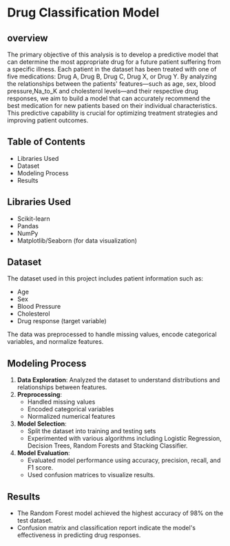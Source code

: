# Drug Classification Model

## overview
The primary objective of this analysis is to develop a predictive model that can determine the most appropriate drug for a future patient suffering from a specific illness. Each patient in the dataset has been treated with one of five medications: Drug A, Drug B, Drug C, Drug X, or Drug Y. By analyzing the relationships between the patients' features—such as age, sex, blood pressure,Na_to_K and cholesterol levels—and their respective drug responses, we aim to build a model that can accurately recommend the best medication for new patients based on their individual characteristics. This predictive capability is crucial for optimizing treatment strategies and improving patient outcomes.

## Table of Contents
- Libraries Used
- Dataset
- Modeling Process
- Results

## Libraries Used
- Scikit-learn
- Pandas
- NumPy
- Matplotlib/Seaborn (for data visualization)

## Dataset
The dataset used in this project includes patient information such as:
- Age
- Sex
- Blood Pressure
- Cholesterol
- Drug response (target variable)

The data was preprocessed to handle missing values, encode categorical variables, and normalize features.

## Modeling Process
1. **Data Exploration**: Analyzed the dataset to understand distributions and relationships between features.
2. **Preprocessing**: 
   - Handled missing values
   - Encoded categorical variables
   - Normalized numerical features
3. **Model Selection**: 
   - Split the dataset into training and testing sets
   - Experimented with various algorithms including Logistic Regression, Decision Trees, Random Forests and Stacking Classifier.
4. **Model Evaluation**: 
   - Evaluated model performance using accuracy, precision, recall, and F1 score.
   - Used confusion matrices to visualize results.

## Results
- The Random Forest model achieved the highest accuracy of 98% on the test dataset.
- Confusion matrix and classification report indicate the model's effectiveness in predicting drug responses.
